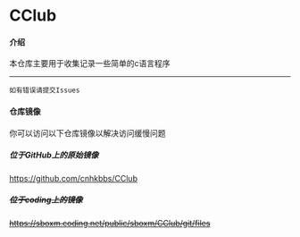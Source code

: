 # CClub

#### 介绍
本仓库主要用于收集记录一些简单的c语言程序
****

````
如有错误请提交Issues
````

#### 仓库镜像

你可以访问以下仓库镜像以解决访问缓慢问题

##### 位于GitHub上的原始镜像

https://github.com/cnhkbbs/CClub

##### ~~位于coding上的镜像~~

~~https://sboxm.coding.net/public/sboxm/CClub/git/files~~

